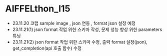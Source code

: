 # AIFFELthon_I15 
- 23.11.20 코랩 sample image , json 연동 , format json 설정 예정
- 23.11.21(1) json format 작업 위한 스키마 작성, 문제 성능 향상 위한 parameters 튜닝
- 23.11.21(2) json format 작업 위한 스키마 수정, 출력 format 설정(json), get_completion(api 호출 함수) 수정